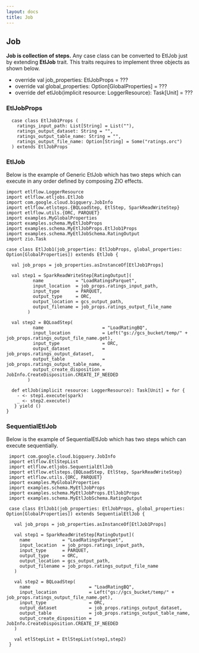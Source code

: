 ```yaml
---
layout: docs
title: Job
---
```


## Job

**Job is collection of steps.** Any case class can be converted to EtlJob just by extending **EtlJob** trait. This traits requires to implement three objects as shown below.
* override val job_properties: EtlJobProps = ???
* override val global_properties: Option[GlobalProperties] = ???
* override def etlJob(implicit resource: LoggerResource): Task[Unit] = ???

### EtlJobProps

      case class EtlJob1Props (
        ratings_input_path: List[String] = List(""),
        ratings_output_dataset: String = "",
        ratings_output_table_name: String = "",
        ratings_output_file_name: Option[String] = Some("ratings.orc")
      ) extends EtlJobProps

### EtlJob
Below is the example of Generic EtlJob which has two steps which can execute in any order defined by composing ZIO effects. 

    import etlflow.LoggerResource
    import etlflow.etljobs.EtlJob
    import com.google.cloud.bigquery.JobInfo
    import etlflow.etlsteps.{BQLoadStep, EtlStep, SparkReadWriteStep}
    import etlflow.utils.{ORC, PARQUET}
    import examples.MyGlobalProperties
    import examples.schema.MyEtlJobProps
    import examples.schema.MyEtlJobProps.EtlJob1Props
    import examples.schema.MyEtlJobSchema.RatingOutput
    import zio.Task
    
    case class EtlJob1(job_properties: EtlJobProps, global_properties: Option[GlobalProperties]) extends EtlJob {
        
      val job_props = job_properties.asInstanceOf[EtlJob1Props]
    
      val step1 = SparkReadWriteStep[RatingOutput](
              name            = "LoadRatingsParquet",
              input_location  = job_props.ratings_input_path,
              input_type      = PARQUET,
              output_type     = ORC,
              output_location = gcs_output_path,
              output_filename = job_props.ratings_output_file_name
            )
          
      val step2 = BQLoadStep(
              name                      = "LoadRatingBQ",
              input_location            = Left("gs://gcs_bucket/temp/" + job_props.ratings_output_file_name.get),
              input_type                = ORC,
              output_dataset            = job_props.ratings_output_dataset,
              output_table              = job_props.ratings_output_table_name,
              output_create_disposition = JobInfo.CreateDisposition.CREATE_IF_NEEDED
            )
    
      def etlJob(implicit resource: LoggerResource): Task[Unit] = for {
        - <- step1.execute(spark)
        _ <- step2.execute()
       } yield ()
    }
    
### SequentialEtlJob
Below is the example of SequentialEtlJob which has two steps which can execute sequentially.
 
     import com.google.cloud.bigquery.JobInfo
     import etlflow.EtlStepList
     import etlflow.etljobs.SequentialEtlJob
     import etlflow.etlsteps.{BQLoadStep, EtlStep, SparkReadWriteStep}
     import etlflow.utils.{ORC, PARQUET}
     import examples.MyGlobalProperties
     import examples.schema.MyEtlJobProps
     import examples.schema.MyEtlJobProps.EtlJob1Props
     import examples.schema.MyEtlJobSchema.RatingOutput
     
     case class EtlJob1(job_properties: EtlJobProps, global_properties: Option[GlobalProperties]) extends SequentialEtlJob {
     
       val job_props = job_properties.asInstanceOf[EtlJob1Props]
     
       val step1 = SparkReadWriteStep[RatingOutput](
         name            = "LoadRatingsParquet",
         input_location  = job_props.ratings_input_path,
         input_type      = PARQUET,
         output_type     = ORC,
         output_location = gcs_output_path,
         output_filename = job_props.ratings_output_file_name
       )
     
       val step2 = BQLoadStep(
         name                      = "LoadRatingBQ",
         input_location            = Left("gs://gcs_bucket/temp/" + job_props.ratings_output_file_name.get),
         input_type                = ORC,
         output_dataset            = job_props.ratings_output_dataset,
         output_table              = job_props.ratings_output_table_name,
         output_create_disposition = JobInfo.CreateDisposition.CREATE_IF_NEEDED
       )
     
       val etlStepList = EtlStepList(step1,step2)
     }